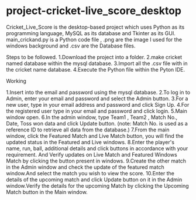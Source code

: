 # project-cricket-live_score_desktop
Cricket_Live_Score is the desktop-based project which uses Python as its programming language, MySQL as its database and Tkinter as its GUI.
main_crickand.py is a Python code file , .png are the image I used for the windows background and .csv are the Database files.

Steps to be followed.
1.Download the project into a folder. 
2.make cricket named database within the mysql database.
3.Import all the .csv file with in the cricket name database. 
4.Execute the Python file within the Pyton IDE.

Working 

1.Insert into the email and password using the mysql database.
2.To log in to Admin, enter your email and password and select the Admin button.
3.For a new user, type in your email address and password and click Sign Up.
4.For the registered user type in your email and password and click login.
5.Main window open. 
6.In the admin window, type Team1 , Team2 , Match No., Date, Toss won data and click Update button.
  (note: Match No. is used as a reference ID to retrieve all data from the database.)
7.From the main window, click the Featured Match and Live Match button, you will find the updated status in the Featured and Live windows.
8.Enter the player's name, run, ball, additional details and click buttons in accordance with your requirement. And Verify updates on Live Match and Featured Windows Match by clicking the button present in windows.
9.Create the other match in the Admin window and check the update of the featured match window.And select the match you wish to view the score.
10.Enter the details of the upcoming match and click Update button on it in the Admin window.Verify the details for the upcoming Match by clicking the Upcoming Match button in the Main window.
